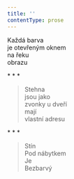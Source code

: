 ```yaml
---
title: ''
contentType: prose
---
```


Každá barva  
je otevřeným oknem  
na řeku  
obrazu

\* \* \*

> Stehna  
> jsou jako  
> zvonky u dveří  
> mají  
> vlastní adresu

\* \* \*

> Stín  
> Pod nábytkem  
> Je  
> Bezbarvý
